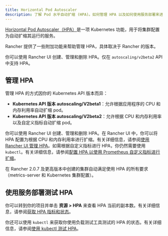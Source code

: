```yaml
---
title: Horizontal Pod Autoscaler
description: 了解 Pod 水平自动扩缩 (HPA)。如何管理 HPA 以及如何使用服务部署来进行测试
---
```


<head>
  <link rel="canonical" href="https://ranchermanager.docs.rancher.com/zh/how-to-guides/new-user-guides/kubernetes-resources-setup/horizontal-pod-autoscaler"/>
</head>

[Horizontal Pod Autoscaler（HPA）](https://kubernetes.io/docs/tasks/run-application/horizontal-pod-autoscale/)是一项 Kubernetes 功能，用于将集群配置为自动扩缩其运行的服务。

Rancher 提供了一些附加功能来帮助管理 HPA，具体取决于 Rancher 的版本。

你可以使用 Rancher UI 创建、管理和删除 HPA。仅在 `autoscaling/v2beta2` API 中支持 HPA。

## 管理 HPA

管理 HPA 的方式因你的 Kubernetes API 版本而异：

- **Kubernetes API 版本 autoscaling/V2beta1**：允许根据应用程序的 CPU 和内存利用率自动扩缩 pod。
- **Kubernetes API 版本 autoscaling/V2beta2**：允许根据 CPU 和内存利用率以及自定义指标自动扩缩 pod。

你可以使用 Rancher UI 创建、管理和删除 HPA。在 Rancher UI 中，你可以将 HPA 配置为根据 CPU 和内存利用率进行扩缩。有关详细信息，请参阅[使用 Rancher UI 管理 HPA](manage-hpas-with-ui.md)。如需根据自定义指标进行 HPA，你仍然需要使用 `kubectl`。有关详细信息，请参阅[配置 HPA 以使用 Prometheus 自定义指标进行扩缩](manage-hpas-with-kubectl.md#使用资源指标cpu-和内存配置-hpa-以进行扩缩)。

在 Rancher 2.0.7 及更高版本中创建的集群自动满足使用 HPA 的所有要求（metrics-server 和 Kubernetes 集群配置）。
## 使用服务部署测试 HPA

你可以转到你的项目并单击 **资源 > HPA** 来查看​​ HPA 当前的副本数。有关详细信息，请参阅[获取 HPA 指标和状态](manage-hpas-with-ui.md)。

你还可以使用 `kubectl` 来获取你使用负载测试工具测试的 HPA 的状态。有关详细信息，请参阅[使用 kubectl 测试 HPA](test-hpas-with-kubectl.md)。

